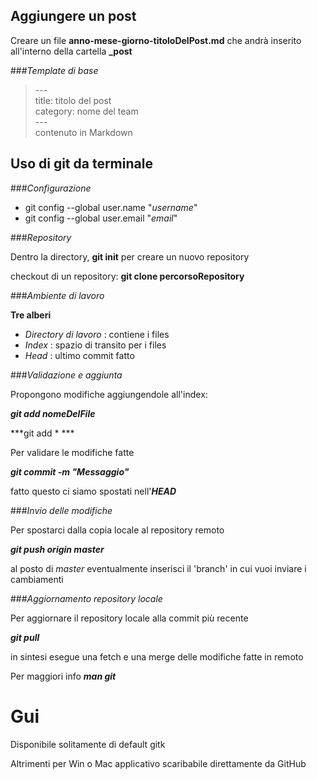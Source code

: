 Aggiungere un post
------------------

Creare un file **anno-mese-giorno-titoloDelPost.md** che andrà inserito all'interno della cartella **_post**

###*Template di base*
<blockquote>
<p>---<br>
title: titolo del post<br>
category: nome del team<br>
---<br>
contenuto in Markdown
</p>
</blockquote>

Uso di git da terminale
-----------------------

###*Configurazione*

- git config --global user.name "*username*"
- git config --global user.email "*email*"

###*Repository*

Dentro la directory, **git init** per creare un nuovo repository

checkout di un repository: **git clone percorsoRepository**

###*Ambiente di lavoro*


**Tre alberi**

* *Directory di lavoro* : contiene i files
* *Index* : spazio di transito per i files
* *Head* : ultimo commit fatto

###*Validazione e aggiunta*

Propongono modifiche aggiungendole all'index:

***git add nomeDelFile***

***git add * ***

Per validare le modifiche fatte

***git commit -m "Messaggio"***

fatto questo ci siamo spostati nell'***HEAD***

###*Invio delle modifiche*

Per spostarci dalla copia locale al repository remoto

***git push origin master***

al posto di *master* eventualmente inserisci il 'branch' in cui vuoi inviare i cambiamenti

###*Aggiornamento repository locale*

Per aggiornare il repository locale alla commit più recente

***git pull***

in sintesi esegue una fetch e una merge delle modifiche fatte in remoto

Per maggiori info ***man git***

Gui
=======

Disponibile solitamente di default gitk

Altrimenti per Win o Mac applicativo scaribabile direttamente da GitHub







